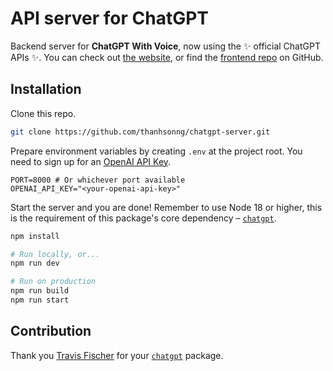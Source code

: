 # API server for ChatGPT

Backend server for **ChatGPT With Voice**, now using the ✨ official ChatGPT APIs ✨. You can check out [the website](https://chatgpt.sonng.dev/), or find the [frontend repo](https://github.com/thanhsonng/chatgpt-voice) on GitHub.

## Installation
Clone this repo.

```bash
git clone https://github.com/thanhsonng/chatgpt-server.git
```

Prepare environment variables by creating `.env` at the project root. You need to sign up for an [OpenAI API Key](https://platform.openai.com/overview).

```t
PORT=8000 # Or whichever port available
OPENAI_API_KEY="<your-openai-api-key>"
```

Start the server and you are done! Remember to use Node 18 or higher, this is the requirement of this package's core dependency – [`chatgpt`](https://github.com/transitive-bullshit/chatgpt-api).

```bash
npm install

# Run locally, or...
npm run dev

# Run on production
npm run build
npm run start
```

## Contribution
Thank you [Travis Fischer](https://github.com/transitive-bullshit) for your [`chatgpt`](https://github.com/transitive-bullshit/chatgpt-api) package.
